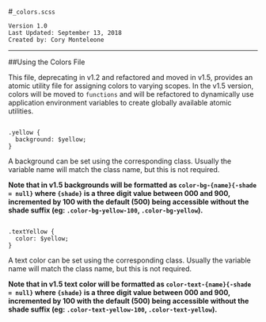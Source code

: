 #`_colors.scss`
```
Version 1.0
Last Updated: September 13, 2018
Created by: Cory Monteleone
```
***
##Using the Colors File

This file, deprecating in v1.2 and refactored and moved in v1.5, provides an atomic utility file for assigning colors to varying scopes. In the v1.5 version, colors will be moved to `functions` and will be refactored to dynamically use application environment variables to create globally available atomic utilities.


```

.yellow {
  background: $yellow;
}

```

A background can be set using the corresponding class. Usually the variable name will match the class name, but this is not required. 

__Note that in v1.5 backgrounds will be formatted as `color-bg-{name}{-shade = null}` where `{shade}` is a three digit value between 000 and 900, incremented by 100 with the default (500) being accessible without the shade suffix (eg: `.color-bg-yellow-100`, `.color-bg-yellow`).__

```

.textYellow {
  color: $yellow;
}

```

A text color can be set using the corresponding class. Usually the variable name will match the class name, but this is not required. 

__Note that in v1.5 text color will be formatted as `color-text-{name}{-shade = null}` where `{shade}` is a three digit value between 000 and 900, incremented by 100 with the default (500) being accessible without the shade suffix (eg: `.color-text-yellow-100`, `.color-text-yellow`).__